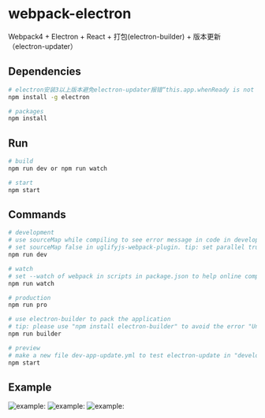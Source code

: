 # webpack-electron
Webpack4 + Electron + React + 打包(electron-builder) + 版本更新（electron-updater）

## Dependencies

```bash
# electron安装3以上版本避免electron-updater报错“this.app.whenReady is not a function”
npm install -g electron

# packages
npm install
```

## Run

```bash
# build
npm run dev or npm run watch

# start
npm start
```

## Commands

```bash
# development
# use sourceMap while compiling to see error message in code in development environment.
# set sourceMap false in uglifyjs-webpack-plugin. tip: set parallel true can help improve the speed of compiling
npm run dev

# watch
# set --watch of webpack in scripts in package.json to help online compiling.
npm run watch

# production
npm run pro

# use electron-builder to pack the application
# tip: please use "npm install electron-builder" to avoid the error "Unresolve node modules: react"
npm run builder

# preview
# make a new file dev-app-update.yml to test electron-update in "development", content is the same as lastest.yml in server/build/.
npm start
```
## Example
![example:](https://github.com/Nicoopy/webpack-electron-react-demo/raw/master/src/assets/img/example1.png)
![example:](https://github.com/Nicoopy/webpack-electron-react-demo/raw/master/src/assets/img/example2.png)
![example:](https://github.com/Nicoopy/webpack-electron-react-demo/raw/master/src/assets/img/example3.png)
